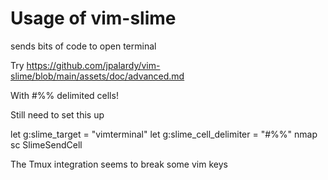 # Usage of vim-slime

sends bits of code to open terminal

Try
https://github.com/jpalardy/vim-slime/blob/main/assets/doc/advanced.md

With
#%%
delimited cells!

Still need to set this up

let g:slime_target = "vimterminal"
let g:slime_cell_delimiter = "#%%"
nmap <leader>sc <Plug>SlimeSendCell

The Tmux integration seems to break some vim keys
